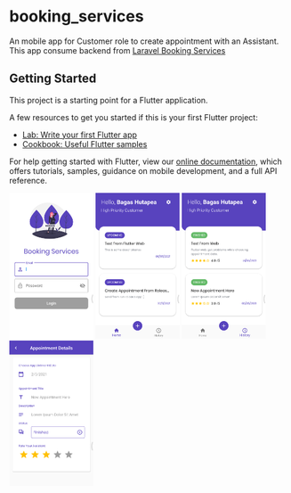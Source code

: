 # booking_services

An mobile app for Customer role to create appointment with an Assistant. This app consume backend from [Laravel Booking Services](https://github.com/madeabinawa/laravel_booking_services)

## Getting Started

This project is a starting point for a Flutter application.

A few resources to get you started if this is your first Flutter project:

- [Lab: Write your first Flutter app](https://flutter.dev/docs/get-started/codelab)
- [Cookbook: Useful Flutter samples](https://flutter.dev/docs/cookbook)

For help getting started with Flutter, view our
[online documentation](https://flutter.dev/docs), which offers tutorials,
samples, guidance on mobile development, and a full API reference.

<img src="https://github.com/madeabinawa/flutter_booking_services/blob/main/assets/login.png" width="30%" height="auto"> <img src="https://github.com/madeabinawa/flutter_booking_services/blob/main/assets/home.png" width="30%" height="auto"> 
<img src="https://github.com/madeabinawa/flutter_booking_services/blob/main/assets/history.png" width="30%" height="auto"> <img src="https://github.com/madeabinawa/flutter_booking_services/blob/main/assets/done.png" width="30%" height="auto">
